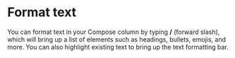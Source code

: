 **Format text**
===============


You can format text in your Compose column by typing **/** (forward slash), which will bring up a list of elements such as headings, bullets, emojis, and more. You can also highlight existing text to bring up the text formatting bar.